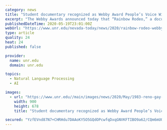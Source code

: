 ```yaml
---
category: news
title: "Student documentary recognized as Webby Award People’s Voice Winner"
excerpt: "The Webby Awards announced today that “Rainbow Rodeo,” a documentary created by three Reynolds School Journalism students, won the Webby People’s Voice Award in the student video category. The Webby Awards is the leading international award honoring excellence on the internet."
publishedDateTime: 2020-05-19T23:01:00Z
webUrl: "https://www.unr.edu/nevada-today/news/2020/rainbow-rodeo-webby-award"
type: article
quality: 24
heat: 24
published: false

provider:
  name: unr.edu
  domain: unr.edu

topics:
  - Natural Language Processing
  - AI

images:
  - url: "https://www.unr.edu//main/images/news/2020/May/1983-reno-gay-rodeo.jpg"
    width: 900
    height: 678
    title: "Student documentary recognized as Webby Award People’s Voice Winner"

secured: "YzfEVnd87N7+CHRHdu7DAAoKY5O5GQdOPcwfqDxqGNVKFTIBO9a62/CQm6mUQOVXnvq8mL9C4bWD2lqvYpp2rgBTREPmiPtyGz+UNXxZerTEZDV1Pgxqmm8NQSBBNINKplfBe2VlUlgfYtAMJmi5zOWQQjWo/N9uvdeK1BJa5GadseSNX3JoLeZEPDDitJ2kCXkpk0epMpfADGgKWwE1yOeTelfchgCRVnWFy5Z0MlKCc6R5ZB6+/TK9tb9DkZw1cM99O5EPEyS/MP+FThipHldtkJOL4SJc9vSgrb4ZtT6+8AFZ+DHM73xzvXymq4tGAZMmOero51BopcbC/Mq1bvkApmgiQysMOS30FCjCg/MJPGW8wWBce+vuYJjwxY9PZoWLceDQA1eH54edqXnRQqi3iwn4TLnAZWduh9m2KQH/GvBgnezI9A5oRxVXP/OWqJ588+vhf3e3LOC2nzD4N0HNz8ZA2284hve+i9JWI30=;+hzsyljZNKpwbzsR05AuqQ=="
---
```


